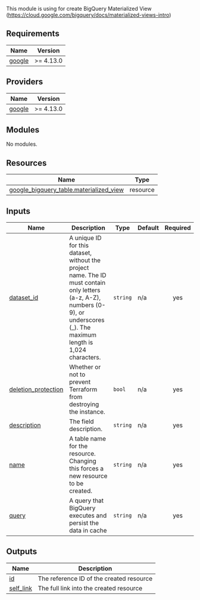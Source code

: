 This module is using for create BigQuery Materialized View (https://cloud.google.com/bigquery/docs/materialized-views-intro)

<!-- BEGIN_TF_DOCS -->
## Requirements

| Name | Version |
|------|---------|
| <a name="requirement_google"></a> [google](#requirement\_google) | >= 4.13.0 |

## Providers

| Name | Version |
|------|---------|
| <a name="provider_google"></a> [google](#provider\_google) | >= 4.13.0 |

## Modules

No modules.

## Resources

| Name | Type |
|------|------|
| [google_bigquery_table.materialized_view](https://registry.terraform.io/providers/hashicorp/google/latest/docs/resources/bigquery_table) | resource |

## Inputs

| Name | Description | Type | Default | Required |
|------|-------------|------|---------|:--------:|
| <a name="input_dataset_id"></a> [dataset\_id](#input\_dataset\_id) | A unique ID for this dataset, without the project name. The ID must contain only letters (a-z, A-Z), numbers (0-9), or underscores (\_). The maximum length is 1,024 characters. | `string` | n/a | yes |
| <a name="input_deletion_protection"></a> [deletion\_protection](#input\_deletion\_protection) | Whether or not to prevent Terraform from destroying the instance. | `bool` | n/a | yes |
| <a name="input_description"></a> [description](#input\_description) | The field description. | `string` | n/a | yes |
| <a name="input_name"></a> [name](#input\_name) | A table name for the resource. Changing this forces a new resource to be created. | `string` | n/a | yes |
| <a name="input_query"></a> [query](#input\_query) | A query that BigQuery executes and persist the data in cache | `string` | n/a | yes |

## Outputs

| Name | Description |
|------|-------------|
| <a name="output_id"></a> [id](#output\_id) | The reference ID of the created resource |
| <a name="output_self_link"></a> [self\_link](#output\_self\_link) | The full link into the created resource |
<!-- END_TF_DOCS -->
